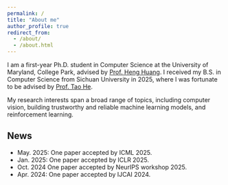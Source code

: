 ```yaml
---
permalink: /
title: "About me"
author_profile: true
redirect_from: 
  - /about/
  - /about.html
---
```



I am a first-year Ph.D. student in Computer Science at the University of Maryland, College Park, advised by [Prof. Heng Huang](https://www.cs.umd.edu/~heng). I received my B.S. in Computer Science from Sichuan University in 2025, where I was fortunate to be advised by [Prof. Tao He](https://ithet1007.github.io). 

My research interests span a broad range of topics, including computer vision, building trustworthy and reliable machine learning models, and reinforcement learning.


## News

- May. 2025: One paper accepted by ICML 2025.
- Jan. 2025: One paper accepted by ICLR 2025.
- Oct. 2024  One paper accepted by NeurIPS workshop 2025.
- Apr. 2024: One paper accepted by IJCAI 2024.
